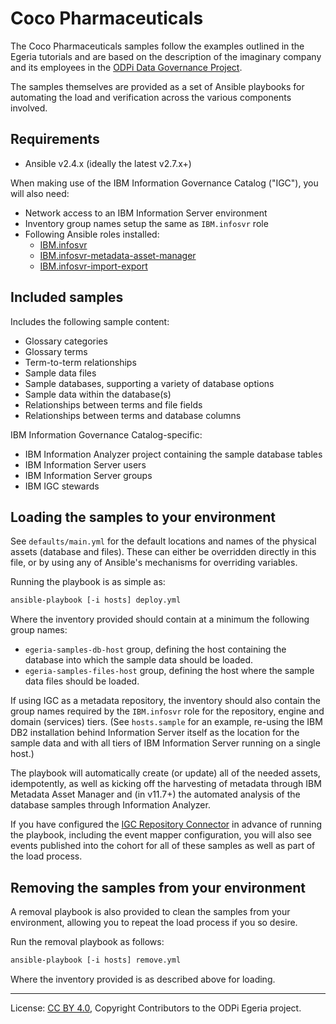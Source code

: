 <!-- SPDX-License-Identifier: Apache-2.0 -->
<!-- Copyright Contributors to the ODPi Egeria project. -->

# Coco Pharmaceuticals

The Coco Pharmaceuticals samples follow the examples outlined in the Egeria tutorials and
are based on the description of the imaginary company and its employees in the
[ODPi Data Governance Project](https://odpi.github.io/data-governance/).

The samples themselves are provided as a set of Ansible playbooks for automating the load
and verification across the various components involved.

## Requirements

- Ansible v2.4.x (ideally the latest v2.7.x+)

When making use of the IBM Information Governance Catalog ("IGC"), you will also need:

- Network access to an IBM Information Server environment
- Inventory group names setup the same as `IBM.infosvr` role
- Following Ansible roles installed:
  - [IBM.infosvr](https://galaxy.ansible.com/IBM/infosvr)
  - [IBM.infosvr-metadata-asset-manager](https://galaxy.ansible.com/IBM/infosvr-metadata-asset-manager)
  - [IBM.infosvr-import-export](https://galaxy.ansible.com/IBM/infosvr-import-export)

## Included samples

Includes the following sample content:

- Glossary categories
- Glossary terms
- Term-to-term relationships
- Sample data files
- Sample databases, supporting a variety of database options
- Sample data within the database(s)
- Relationships between terms and file fields
- Relationships between terms and database columns

IBM Information Governance Catalog-specific:

- IBM Information Analyzer project containing the sample database tables
- IBM Information Server users
- IBM Information Server groups
- IBM IGC stewards

## Loading the samples to your environment

See `defaults/main.yml` for the default locations and names of the physical assets (database and files).
These can either be overridden directly in this file, or by using any of Ansible's mechanisms for 
overriding variables.

Running the playbook is as simple as:

```bash
ansible-playbook [-i hosts] deploy.yml
```

Where the inventory provided should contain at a minimum the following group names:

- `egeria-samples-db-host` group, defining the host containing the database into which the sample data should be loaded.
- `egeria-samples-files-host` group, defining the host where the sample data files should be loaded.

If using IGC as a metadata repository, the inventory should also contain the group names required by
the `IBM.infosvr` role for the repository, engine and domain (services) tiers.
(See `hosts.sample` for an example, re-using the IBM DB2 installation behind Information Server itself
as the location for the sample data and with all tiers of IBM Information Server running on a single host.)

The playbook will automatically create (or update) all of the needed assets, idempotently,
as well as kicking off the harvesting of metadata through IBM Metadata Asset Manager and
(in v11.7+) the automated analysis of the database samples through Information Analyzer.

If you have configured the [IGC Repository Connector](../../../../open-metadata-implementation/adapters/open-connectors/repository-services-connectors/open-metadata-collection-store-connectors/ibm-igc-repository-connector/README.md)
in advance of running the playbook, including the event mapper configuration, you will also
see events published into the cohort for all of these samples as well as part of the load 
process.

## Removing the samples from your environment

A removal playbook is also provided to clean the samples from your environment, allowing you
to repeat the load process if you so desire.

Run the removal playbook as follows:

```bash
ansible-playbook [-i hosts] remove.yml
```

Where the inventory provided is as described above for loading.

----
License: [CC BY 4.0](https://creativecommons.org/licenses/by/4.0/),
Copyright Contributors to the ODPi Egeria project.
